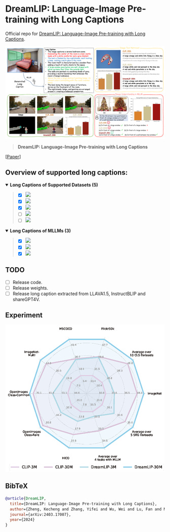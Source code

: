 # DreamLIP: Language-Image Pre-training with Long Captions
Official repo for [DreamLIP: Language-Image Pre-training with Long Captions]().


![timeline.jpg](figures/moti.png)

> **DreamLIP: Language-Image Pre-training with Long Captions** <br>

[//]: # (> [Kecheng Zheng]&#40;https://zkcys001.github.io/&#41;, [Yujun Shen]&#40;https://shenyujun.github.io/&#41; <br>)
[//]: # (> **xxx Track** <br>)

[[Paper](https://arxiv.org/pdf/2403.17007.pdf)]

## Overview of supported long captions:

<details open>
<summary><b>Long Captions of Supported Datasets (5)</b></summary>

> - [x] [![](https://img.shields.io/badge/CC3M-f4d5b3?style=for-the-badge)](https://ai.google.com/research/ConceptualCaptions/)
> - [x] [![](https://img.shields.io/badge/CC12M-d0e9ff?style=for-the-badge)](https://github.com/google-research-datasets/conceptual-12m)
> - [x] [![](https://img.shields.io/badge/YFCC15M-yellowgreen?style=for-the-badge)](https://github.com/Sense-GVT/DeCLIP/blob/main/docs/dataset_prepare.md)
> - [ ] [![](https://img.shields.io/badge/Laion-c2e2de?style=for-the-badge)](https://laion.ai/laion-5b-a-new-era-of-open-large-scale-multi-modal-datasets/)
> - [ ] [![](https://img.shields.io/badge/Coyo-854?style=for-the-badge)](https://github.com/kakaobrain/coyo-dataset)
</details>
<details open>
<summary><b>Long Captions of MLLMs (3)</b></summary>

> - [x] ![](https://img.shields.io/badge/InstructBLIP-f4d5b3?style=for-the-badge) 
> - [x] ![](https://img.shields.io/badge/LLAVA1.5-d0e9ff?style=for-the-badge) 
> - [x] ![](https://img.shields.io/badge/SHAREGPT4V-854?style=for-the-badge) 

</details>

## TODO

- [ ] Release code.
- [ ] Release weights.
- [ ] Release long caption extracted from LLAVA1.5, InstructBLIP and shareGPT4V.

[//]: # (## Acknowledgement)

## Experiment

![timeline.jpg](figures/radar.png)

## BibTeX

```bibtex
@article{DreamLIP,
  title={DreamLIP: Language-Image Pre-training with Long Captions},
  author={Zheng, Kecheng and Zhang, Yifei and Wu, Wei and Lu, Fan and Ma, Shuailei and Jin, Xin and Chen, Wei and Shen, Yujun},
  journal={arXiv:2403.17007},
  year={2024}
}
```

